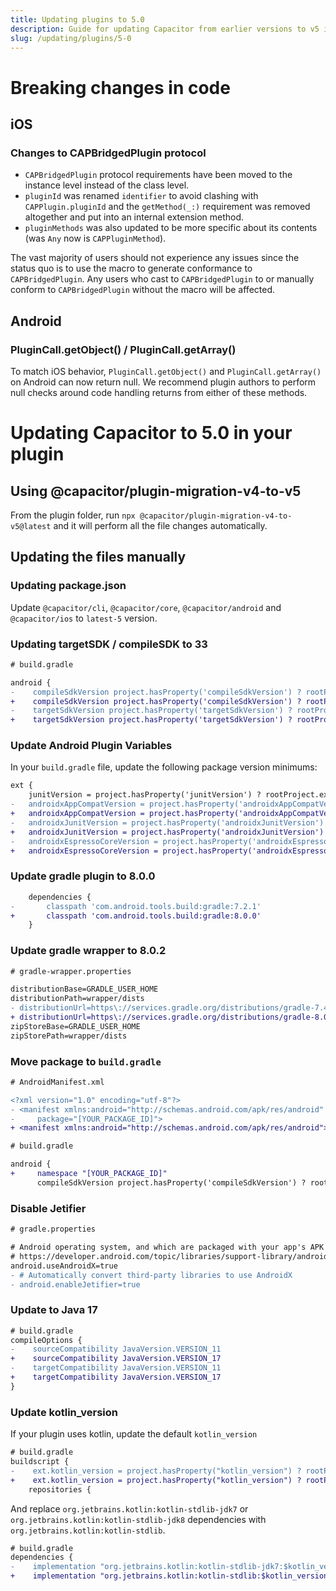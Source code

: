 ```yaml
---
title: Updating plugins to 5.0
description: Guide for updating Capacitor from earlier versions to v5 in your plugin
slug: /updating/plugins/5-0
---
```


# Breaking changes in code

## iOS
### Changes to CAPBridgedPlugin protocol

* `CAPBridgedPlugin` protocol requirements have been moved to the instance level instead of the class level.
* `pluginId` was renamed `identifier` to avoid clashing with `CAPPlugin.pluginId` and the `getMethod(_:)` requirement was removed altogether and put into an internal extension method.
* `pluginMethods` was also updated to be more specific about its contents (was `Any` now is `CAPPluginMethod`).
 
The vast majority of users should not experience any issues since the status quo is to use the macro to generate conformance to `CAPBridgedPlugin`. Any users who cast to `CAPBridgedPlugin` to or manually conform to `CAPBridgedPlugin` without the macro will be affected.

## Android

### PluginCall.getObject() / PluginCall.getArray()

To match iOS behavior, `PluginCall.getObject()` and `PluginCall.getArray()` on Android can now return null.  We recommend plugin authors to perform null checks around code handling returns from either of these methods.

# Updating Capacitor to 5.0 in your plugin

## Using @capacitor/plugin-migration-v4-to-v5

From the plugin folder, run `npx @capacitor/plugin-migration-v4-to-v5@latest` and it will perform all the file changes automatically.

## Updating the files manually

### Updating package.json

Update `@capacitor/cli`, `@capacitor/core`, `@capacitor/android` and `@capacitor/ios` to `latest-5` version.

### Updating targetSDK / compileSDK to 33
```diff
# build.gradle

android {
-    compileSdkVersion project.hasProperty('compileSdkVersion') ? rootProject.ext.compileSdkVersion : 32
+    compileSdkVersion project.hasProperty('compileSdkVersion') ? rootProject.ext.compileSdkVersion : 33
-    targetSdkVersion project.hasProperty('targetSdkVersion') ? rootProject.ext.targetSdkVersion : 32
+    targetSdkVersion project.hasProperty('targetSdkVersion') ? rootProject.ext.targetSdkVersion : 33
```

### Update Android Plugin Variables

In your `build.gradle` file, update the following package version minimums:

```diff
ext {
    junitVersion = project.hasProperty('junitVersion') ? rootProject.ext.junitVersion : '4.13.2'
-   androidxAppCompatVersion = project.hasProperty('androidxAppCompatVersion') ? rootProject.ext.androidxAppCompatVersion : '1.4.2'
+   androidxAppCompatVersion = project.hasProperty('androidxAppCompatVersion') ? rootProject.ext.androidxAppCompatVersion : '1.6.1'
-   androidxJunitVersion = project.hasProperty('androidxJunitVersion') ? rootProject.ext.androidxJunitVersion : '1.1.3'
+   androidxJunitVersion = project.hasProperty('androidxJunitVersion') ? rootProject.ext.androidxJunitVersion : '1.1.5'
-   androidxEspressoCoreVersion = project.hasProperty('androidxEspressoCoreVersion') ? rootProject.ext.androidxEspressoCoreVersion : '3.4.0'
+   androidxEspressoCoreVersion = project.hasProperty('androidxEspressoCoreVersion') ? rootProject.ext.androidxEspressoCoreVersion : '3.5.1'
```

### Update gradle plugin to 8.0.0

```diff
    dependencies {
-       classpath 'com.android.tools.build:gradle:7.2.1'
+       classpath 'com.android.tools.build:gradle:8.0.0'
    }
```

### Update gradle wrapper to 8.0.2

```diff
# gradle-wrapper.properties

distributionBase=GRADLE_USER_HOME
distributionPath=wrapper/dists
- distributionUrl=https\://services.gradle.org/distributions/gradle-7.4.2-all.zip
+ distributionUrl=https\://services.gradle.org/distributions/gradle-8.0.2-all.zip
zipStoreBase=GRADLE_USER_HOME
zipStorePath=wrapper/dists
```

### Move package to `build.gradle`

```diff
# AndroidManifest.xml

<?xml version="1.0" encoding="utf-8"?>
- <manifest xmlns:android="http://schemas.android.com/apk/res/android"
-     package="[YOUR_PACKAGE_ID]">
+ <manifest xmlns:android="http://schemas.android.com/apk/res/android">
```

```diff
# build.gradle

android {
+     namespace "[YOUR_PACKAGE_ID]"
      compileSdkVersion project.hasProperty('compileSdkVersion') ? rootProject.ext.compileSdkVersion : 33
```

### Disable Jetifier

```diff 
# gradle.properties

# Android operating system, and which are packaged with your app's APK
# https://developer.android.com/topic/libraries/support-library/androidx-rn
android.useAndroidX=true
- # Automatically convert third-party libraries to use AndroidX
- android.enableJetifier=true
```

### Update to Java 17

```diff
# build.gradle
compileOptions {
-    sourceCompatibility JavaVersion.VERSION_11
+    sourceCompatibility JavaVersion.VERSION_17
-    targetCompatibility JavaVersion.VERSION_11
+    targetCompatibility JavaVersion.VERSION_17
}
```

### Update kotlin_version

If your plugin uses kotlin, update the default `kotlin_version`

```diff
# build.gradle
buildscript {
-    ext.kotlin_version = project.hasProperty("kotlin_version") ? rootProject.ext.kotlin_version : '1.7.0'
+    ext.kotlin_version = project.hasProperty("kotlin_version") ? rootProject.ext.kotlin_version : '1.8.20'
    repositories {
```

And replace `org.jetbrains.kotlin:kotlin-stdlib-jdk7` or `org.jetbrains.kotlin:kotlin-stdlib-jdk8` dependencies with `org.jetbrains.kotlin:kotlin-stdlib`.


```diff
# build.gradle
dependencies {
-    implementation "org.jetbrains.kotlin:kotlin-stdlib-jdk7:$kotlin_version"
+    implementation "org.jetbrains.kotlin:kotlin-stdlib:$kotlin_version"
```